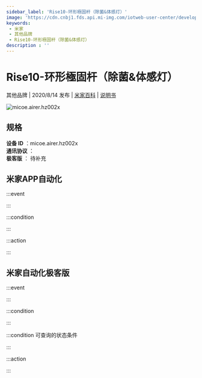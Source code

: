 ```yaml
---
sidebar_label: 'Rise10-环形極固杆（除菌&体感灯）'
image: 'https://cdn.cnbj1.fds.api.mi-img.com/iotweb-user-center/developer_1679048479140uxzKk5T5.png?GalaxyAccessKeyId=AKVGLQWBOVIRQ3XLEW&Expires=9223372036854775807&Signature=AS0+AyotLDYrD2v00qWXDqL6dPo='
keywords: 
 - 米家
 - 其他品牌
 - Rise10-环形極固杆（除菌&体感灯）
description : ''
---
```

# Rise10-环形極固杆（除菌&体感灯）

其他品牌 | 2020/8/14 发布 | [米家百科](https://home.mi.com/webapp/content/baike/product/index.html?model=micoe.airer.hz002x) | [说明书](https://home.mi.com/views/introduction.html?model=micoe.airer.hz002x&region=cn)

![micoe.airer.hz002x](https://cdn.cnbj1.fds.api.mi-img.com/iotweb-user-center/developer_1679048479140uxzKk5T5.png?GalaxyAccessKeyId=AKVGLQWBOVIRQ3XLEW&Expires=9223372036854775807&Signature=AS0+AyotLDYrD2v00qWXDqL6dPo=)

## 规格  
> 
**设备 ID** ：micoe.airer.hz002x  
**通讯协议** ：  
**极客版**  ： 待补充 


## 米家APP自动化  

:::event  

:::

:::condition  

:::

:::action   

:::

## 米家自动化极客版  

:::event  

:::

:::condition  

:::

:::condition 可查询的状态条件  

:::

:::action  

:::

        
